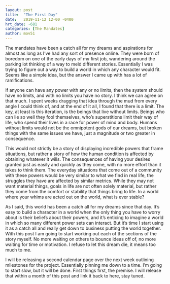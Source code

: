 ```yaml
---
layout: post
title:  "The First Day"
date:   2019-11-12 12-00 -0400
hrt_date: -681
categories: [The Mandates]
author: mov51
---
```

The mandates have been a catch all for my dreams and aspirations for almost as long as I’ve had any sort of presence online. They were born of boredom on one of the early days of my first job, wandering around the parking lot thinking of a way to meld different stories. Essentially I was trying to figure out a way to build a world in which any character would fit. Seems like a simple idea, but the answer I came up with has a lot of ramifications.

If anyone can have any power with any or no limits, then the system should have no limits, and with no limits you have no story. I think we can agree on that much. I spent weeks dragging that idea through the mud from every angle I could think of, and at the end of it all, I found that there is a limit. The key, at least is this iteration, is the beings that live without limits. Beings who can lie so well they fool themselves, who’s superstitions limit their way of life, who spend their lives in a race for power of mind and body. Humans without limits would not be the omnipotent gods of our dreams, but broken things with the same issues we have, just a magnitude or two greater in consequence.

This would not strictly be a story of displaying incredible powers that frame situations, but rather a story of how the human condition is affected by obtaining whatever it wills. The consequences of having your desires granted just as easily and quickly as they come, with no more effort than it takes to think them. The everyday situations that come out of a community with these powers would be very similar to what we find in real life, the struggles they have are affected by similar metrics. While they may not want material things, goals in life are not often solely material, but rather they come from the comfort or stability that things bring to life. In a world where your whims are acted out on the world, what is ever stable?

As I said, this world has been a catch all for my dreams since that day. It’s easy to build a character in a world when the only thing you have to worry about is their beliefs about their powers, and it’s enticing to imagine a world in which so many different power sets can interact. But it’s time I start using it as a catch all and really get down to business putting the world together. With this post I am going to start working out each of the sections of the story myself. No more waiting on others to bounce ideas off of, no more waiting for time or motivation. I refuse to let this dream die, it means too much to me.

I will be releasing a second calendar page over the next week outlining milestones for the project. Essentially pinning me down to a time. I’m going to start slow, but it will be done. First things first, the premise. I will release that within a month of this post and link it back to here, stay tuned.
